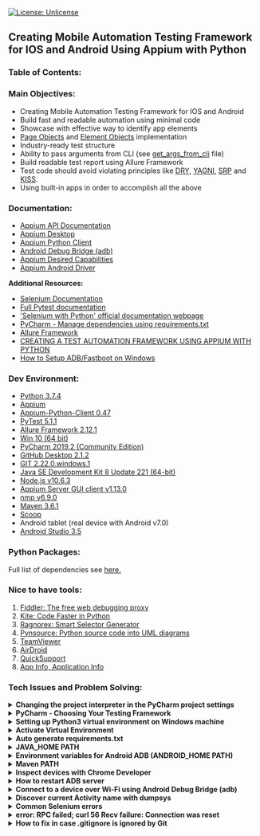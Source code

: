 [![License: Unlicense](https://img.shields.io/badge/license-Unlicense-blue.svg)](http://unlicense.org/)

## Creating Mobile Automation Testing Framework for IOS and Android Using Appium with Python


### Table of Contents:<br/>


### Main Objectives:<br/>
- Creating Mobile Automation Testing Framework for IOS and Android<br/>
- Build fast and readable automation using minimal code<br/>
- Showcase with effective way to identify app elements<br/>
- [Page Objects](https://github.com/SeleniumHQ/selenium/wiki/PageObjects) and [Element Objects](https://www.tutorialspoint.com/dom/dom_element_object) implementation<br/>
- Industry-ready test structure<br/>
- Ability to pass arguments from CLI (see [get_args_from_cli](https://github.com/ikostan/TEST_AUTOMATION_FRAMEWORK_USING_APPIUM_WITH_PYTHON/blob/master/utils/get_args_from_cli.py) file)
- Build readable test report using Allure Framework<br/>
- Test code should avoid violating principles like [DRY](https://en.wikipedia.org/wiki/Don%27t_repeat_yourself), [YAGNI](https://en.wikipedia.org/wiki/You_aren%27t_gonna_need_it), [SRP](https://en.wikipedia.org/wiki/Single_responsibility_principle) and [KISS](https://en.wikipedia.org/wiki/KISS_principle).
- Using built-in apps in order to accomplish all the above<br/>


### Documentation:
- [Appium API Documentation](http://appium.io/docs/en/about-appium/api/)<br/>
- [Appium Desktop](https://github.com/appium/appium-desktop)<br/>
- [Appium Python Client](https://github.com/appium/python-client)<br/>
- [Android Debug Bridge (adb)](https://developer.android.com/studio/command-line/adb)<br/>
- [Appium Desired Capabilities](http://appium.io/docs/en/writing-running-appium/caps/)<br/>
- [Appium Android Driver](https://github.com/appium/appium-android-driver)<br/>


**Additional Resources:**<br/>

- [Selenium Documentation](https://seleniumhq.github.io/selenium/docs/api/py/api.html)<br/>
- [Full Pytest documentation](http://doc.pytest.org/en/latest/contents.html)<br/>
- ['Selenium with Python' official documentation webpage](https://selenium-python.readthedocs.io)<br/>
- [PyCharm - Manage dependencies using requirements.txt](https://www.jetbrains.com/help/pycharm/managing-dependencies.html)<br/>
- [Allure Framework](https://docs.qameta.io/allure/)<br/>
- [CREATING A TEST AUTOMATION FRAMEWORK USING APPIUM WITH PYTHON](https://qaboy.com/2018/06/27/automation-framework-using-appium-python/)<br/>
- [How to Setup ADB/Fastboot on Windows](https://theunlockr.com/how-to-set-up-adb-usb-drivers-for-android-devices/)<br/>


### Dev Environment:<br/>
<a id="dev"></a>

- [Python 3.7.4](https://www.python.org/downloads/release/python-374/)<br/>
- [Appium](http://appium.io/)<br/>
- [Appium-Python-Client 0.47](https://pypi.org/project/Appium-Python-Client/)<br/>
- [PyTest 5.1.1](https://pypi.org/project/pytest/)<br/>
- [Allure Framework 2.12.1](http://allure.qatools.ru/)<br/>
- [Win 10 (64 bit)](https://www.microsoft.com/en-ca/software-download/windows10)<br/>
- [PyCharm 2019.2 (Community Edition)](https://www.jetbrains.com/pycharm/download/#section=windows)<br/>
- [GitHub Desktop 2.1.2](https://desktop.github.com/)<br/>
- [GIT 2.22.0.windows.1](https://git-scm.com/download/win)<br/>
- [Java SE Development Kit 8 Update 221 (64-bit)](https://www.oracle.com/technetwork/java/javase/downloads/jdk8-downloads-2133151.html)<br/>
- [Node.js v10.6.3](https://nodejs.org/en/download/current/)<br/>
- [Appium Server GUI client v1.13.0](http://appium.io/)<br/>
- [nmp v6.9.0](https://nodejs.org/en/download/)<br/>
- [Maven 3.6.1](https://maven.apache.org/download.cgi)<br/>
- [Scoop](https://scoop.sh/)<br/>
- Android tablet (real device with Android v7.0)<br/>
- [Android Studio 3.5](https://developer.android.com/studio/?gclid=CjwKCAjw44jrBRAHEiwAZ9igKJZ4_eky4PfdbRM1P_T2XejHOYyRH1GIdTyLyAWmEUULF3Dmv6zi7xoCaOwQAvD_BwE)<br/>


### Python Packages:<br/>
Full list of dependencies see [here.](https://github.com/ikostan/TEST_AUTOMATION_FRAMEWORK_USING_APPIUM_WITH_PYTHON/blob/master/requirements.txt)


### Nice to have tools:
1. [Fiddler: The free web debugging proxy](https://www.telerik.com/fiddler)<br/>
2. [Kite: Code Faster in Python](https://kite.com/)<br/>
3. [Ragnorex: Smart Selector Generator](https://www.ranorex.com/selocity/browser-extension)<br/>
4. [Pynsource: Python source code into UML diagrams](https://www.pynsource.com/index.html)<br/>
5. [TeamViewer](https://www.teamviewer.com/en/?pcc_keyword=teamviewer&gclid=CjwKCAjw44jrBRAHEiwAZ9igKBBMHbZjxT2zAPCJFrK-Agcldw0iOKD_1TyEeKcbCN_uTZjvCnQaNxoCfuwQAvD_BwE)<br/>
6. [AirDroid](https://www.airdroid.com/)<br/>
7. [QuickSupport](https://play.google.com/store/apps/details?id=com.teamviewer.quicksupport.market&hl=en_CA)<br/>
8. [App Info, Application Info](https://play.google.com/store/apps/details?id=com.bestappfactory.appinfo&hl=en_CA)<br/>


### Tech Issues and Problem Solving:<br/>
<a id="tech_issues"></a>

<details>
  <summary><b>Changing the project interpreter in the PyCharm project settings</b></summary>

<br/>1. In the **Settings/Preferences dialog** (Ctrl+Alt+S), select **Project <project name> | Project Interpreter**.<br/>
2. Expand the list of the available interpreters and click the **Show All** link.<br/>
3. Select the target interpreter. When PyCharm stops supporting any of the outdated Python versions, the corresponding project interpreter is marked as unsupported.<br/>
4. The Python interpreter name specified in the **Name** field, becomes visible in the list of available interpreters. Click **OK** to apply the changes.<br/>

For more info please check [here](https://www.jetbrains.com/help/pycharm/configuring-python-interpreter.html)<br/>

</details>


<details>
  <summary><b>PyCharm - Choosing Your Testing Framework</b></summary>
 
<br/>1. Open the Settings/Preferences dialog, and under the node Tools, click the page **Python Integrated Tools**.<br/>
2. On this page, click the **Default Test Runner** field.<br/>
3. Choose the desired test runner:<br/>

<br/>   
<div align="center"> 
<img width="60%" height="60%" src="https://github.com/ikostan/SELENIUM_WEBDRIVER_WORKING_WITH_ELEMENTS/blob/master/testing_selenium_capabilities/img/py_choosing_test_runner.png" hspace="20">
</div>
<br/>

For more info please see [Enable Pytest for you project](https://www.jetbrains.com/help/pycharm/pytest.html)
</details>


<details>
  <summary><b>Setting up Python3 virtual environment on Windows machine</b></summary>
<br/>

1. open CMD<br/>
2. navigate to project directory, for example:<br/> 

```bash
cd C:\Users\superadmin\Desktop\Python\CodinGame
```

3. run following command:<br/> 

```bash 
pip install virtualenv
```

4. run following command:<br/> 

```bash 
virtualenv venv --python=python
```
    
</details>


<details>
  
  <summary><b>Activate Virtual Environment</b></summary>

  <br/>
  In a newly created virtualenv there will be a bin/activate shell script. For Windows systems, activation scripts are provided for CMD.exe and Powershell.
  <br/><br/>

  1. Open Terminal<br/>
  2. Run: \path\to\env\Scripts\activate 
  
  <br/>Source: https://pypi.org/project/virtualenv/1.8.2/
  
</details>


<details>
  <summary><b>Auto generate requirements.txt</b></summary>

<br/>Any application typically has a set of dependencies that are required for that application to work. The requirements file is a way to specify and install specific set of package dependencies at once.<br/>
Use pip’s freeze command to generate a requirements.txt file for your project:<br/>

   ```python
    pip freeze > requirements.txt
```

If you save this in requirements.txt, you can follow this guide: [PyCharm - Manage dependencies using requirements.txt](https://www.jetbrains.com/help/pycharm/managing-dependencies.html), or you can:<br/>
   
   ```python
    pip install -r requirements.txt
```   
Source: https://www.idiotinside.com/2015/05/10/python-auto-generate-requirements-txt/<br/>
</details>


<details>
  
  <summary><b>JAVA_HOME PATH</b></summary>

   <br/>A. In order to configure JAVA_HOME path do the following:</b><br/>
   1. Go to "Advanced System Settings" > Advanced Tab > Environment Variables<br/>
   2. Go to System Variables section > click on New... button<br/>
   3. Type Variable name: JAVA_HOME<br/>
   4. Enter Variable Value: C:\Program Files\Java\jdk1.8.0_221<br/>
   5. Press OK button<br/><br/>
  
  <div align="center"> 
  <img width="90%" height="90%" src="https://github.com/ikostan/AppiumTesting/blob/master/img/java_home.jpg" hspace="10">
  </div>
  
  <b>B. Edit environment variable:</b><br/>
  1. From System variables list select path > Press Edit... button<br/>
  2. Press on New button > type: %JAVA_HOME%\bin<br/>
  3. Press OK button<br/>
  
  <div align="center"> 
  <img width="90%" height="90%" src="https://github.com/ikostan/AppiumTesting/blob/master/img/java_home_2.jpg" hspace="10">
  </div>
  
</details>


<details>
  
  <summary><b>Environment variables for Android ADB (ANDROID_HOME PATH)</b></summary>
  <br/>
    **NOTE:** Android Studio must be installed first.
   <br/>
<b>A. In order to configure ANDROID_HOME path do the following:</b><br/>
  1. Go to "Advanced System Settings" > Advanced Tab > Environment Variables<br/>
  2. Go to System Variables section > click on New... button<br/>
  3. Type Variable name: ANDROID_HOME<br/>
  4. Enter Variable Value: C:\Users\username\AppData\Local\Android\Sdk<br/>
  5. Press OK button<br/><br/>
  <div align="center"> 
  <img width="90%" height="90%" src="https://github.com/ikostan/AppiumTesting/blob/master/img/android_home.JPG" hspace="10">
  </div>
  
  <b>B. Edit environment variable:</b><br/>
  1. From System variables list select path > Press Edit... button<br/>
  2. Press on New button > type: %ANDROID_HOME%\tools<br/>
  3. Press OK button<br/>
  4. Press on New button > type: %ANDROID_HOME%\platform-tools<br/>
  5. Press OK button<br/>
  
  <div align="center"> 
  <img width="90%" height="90%" src="https://github.com/ikostan/AppiumTesting/blob/master/img/android_home_2.JPG" hspace="10">
  </div>
  
  <b>C. Test:</b>
  1. Open CMD > run "adb devices"<br/>
  2. If everifyng is configured properly you will something like this:<br/>
  
  <div align="center"> 
  <img width="50%" height="50%" src="https://github.com/ikostan/AppiumTesting/blob/master/img/adb_devices.JPG" hspace="10">
  </div>
  
</details>


<details>
  
  <summary><b>Maven PATH</b></summary>
  <br/>
  <b>A. In order to configure MVN_HOME path do the following:</b><br/>
  1. Go to "Advanced System Settings" > Advanced Tab > Environment Variables<br/>
  2. Go to System Variables section > click on New... button<br/>
  3. Type Variable name: MVN_HOME<br/>
  4. Enter Variable Value: C:\Users\username\AppData\Local\Android\Sdk<br/>
  5. Press OK button<br/><br/>
  <div align="center"> 
  <img width="90%" height="90%" src="https://github.com/ikostan/AppiumTesting/blob/master/img/maven_home.jpg" hspace="10">
  </div>
  
  <b>B. Edit environment variable:</b><br/>
  1. From System variables list select path > Press Edit... button<br/>
  2. Press on New button > type: %MVN_HOME%\bin<br/>
  3. Press OK button<br/>
  
  <div align="center"> 
  <img width="90%" height="90%" src="https://github.com/ikostan/AppiumTesting/blob/master/img/maven_home_2.jpg" hspace="10">
  </div>
  
  <b>C. Test:</b>
  1. Open CMD > run "mvn --version"<br/>
  2. If everifyng is configured properly you will something like this:<br/>
  
  <div align="center"> 
  <img width="50%" height="50%" src="https://github.com/ikostan/AppiumTesting/blob/master/img/maven_cmd.JPG" hspace="10">
  </div>
  
</details>


<details>
  
  <summary><b>Inspect devices with Chrome Developer</b></summary>
  <br/>
  1. Open Chrome web browser > new tab<br/>
  2. Paste following address: chrome:..inspect/#devices<br/>
  
  <br/>If evryfing connected properly you will see something like this:<br>
  <div align="center"> 
  <img width="90%" height="90%" src="https://github.com/ikostan/AppiumTesting/blob/master/img/inspect_devices.JPG" hspace="10">
  </div>
  
  Source: 
</details>


<details>
  
  <summary><b>How to restart ADB server</b></summary>
 
  1. Open Command promt > run: adb kill-server
  2. press enter
  3. run:  adb start-server
  4. press enter
  
  <br/>Source: https://stackoverflow.com/questions/29826101/how-to-restart-adb-manually-from-android-studio
  
</details>


<details>
  <summary><b>Connect to a device over Wi-Fi using Android Debug Bridge (adb)</b></summary>
  
  <br/>
  
  **adb** is included in the Android SDK Platform-Tools package. You can download this package with the [SDK Manager](https://developer.android.com/studio/intro/update.html#sdk-manager), which installs it at android_sdk/platform-tools/. Or if you want the standalone Android SDK Platform-Tools package, you can download it [here](https://developer.android.com/studio/releases/platform-tools.html).<br/>
    
   **Run Appium Tests On Real Android Device over Wifi:**<br/>
    
   1. Connect your device to computer via USB and check if it is connected using **‘adb devices’** which will list you the devices connected to your machine.<br/>
   2. We should make sure that android device and the Laptop are connected to the same Wifi network. In my case wifi is on for laptop and mobile device and not need to purchase any wireless wifi adapter.<br/>
   3. Restart adb and make it work over tcpip by specifying the port value (***adb tcpip 5555*). If no port number is specified, Port 5555 is used by default. This step will make your adb daemon to re-start on the specified port.
   4. We need to get the IP address of the the device. There are two ways to get IP address of your device by using below options:<br/>
       - Your device -> Settings -> Wifi -> Wifi Settings<br/>
       - adb shell ip -f inet addr show wlan0<br/>
   5. Run the below command to connect adb to your device over Wi-Fi using IP address of your device:<br/>
       - adb connect ip_address:tcpip_port<br/>
   6. Confirm that your host computer is connected to the target device:<br/>
       - adb devices<br/>
   
   Source: https://developer.android.com/studio/command-line/adb<br/>
   Source: https://rajeevkumarweb.wordpress.com/2017/06/03/run-appium-tests-on-real-android-device-over-wifi/<br/>

</details>


<details>
  <summary><b>Discover current Activity name with dumpsys</b></summary>
   <br/>
   
   **dumpsys** is a shell command. You can run it from the command line as follows:<br/>
        - adb shell dumpsys window windows | grep -E 'mCurrentFocus | mFocusedApp'<br/>
    
   If you have multiple devices connected, first get their IDs by executing:<br/>
        - adb devices<br/>
        
   Then, replace <your-device-id> with the relevant device ID:<br/>
        - adb -s <your-device-id> shell dumpsys window windows | grep -E 'mCurrentFocus | mFocusedApp'<br/>
   
   <br/> You should see something like that:
   <div align="center"> 
   <img width="60%" height="60%" src="https://github.com/ikostan/AppiumTesting/blob/master/img/adb_shell.JPG" hspace="10">
   </div>
   
   Source: https://developer.android.com/studio/command-line/dumpsys<br/>
   Source: https://stackoverflow.com/questions/43178672/dumpsys-window-windows-grep-e-mcurrentfocusmfocusedapp-command-is-not-retu/46545726#46545726<br/>
</details>


<details>
  <summary><b>Common Selenium errors</b></summary>

<br/>- **[How to fix common Selenium errors?](https://www.ultimateqa.com/common-selenium-webdriver-errors-fix/)**<br/>

</details>


<details>
  
  <summary><b>error: RPC failed; curl 56 Recv failure: Connection was reset</b></summary>
  <br/>
  1. Open Git Bash<br/>
  2. Run: "git config --global http.postBuffer 157286400" 
  
  <br/>Source: https://stackoverflow.com/questions/36940425/gitlab-push-failed-error
  
</details>


<details>
  <summary><b>How to fix in case .gitignore is ignored by Git</b></summary>

<br/>Even if you haven't tracked the files so far, Git seems to be able to "know" about them even after you add them to .gitignore.<br/> 

**NOTE:**<br/>
    - First commit your current changes, or you will lose them.<br/> 
    - Then run the following commands from the top folder of your Git repository:<br/> 
    
   ```bash 
    git rm -r --cached .
    git add .
    git commit -m "fixed untracked files"
   ```
    
</details>
